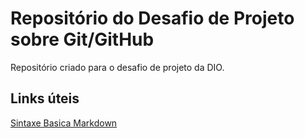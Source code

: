 # Repositório do Desafio de Projeto sobre Git/GitHub
Repositório criado para o desafio de projeto da DIO.

## Links úteis
[Sintaxe Basica Markdown](https://www.markdownguide.org/basic-syntax/)
